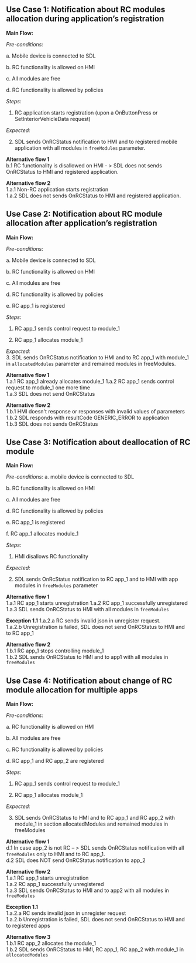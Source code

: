## Use Case 1: Notification about RC modules allocation during application’s registration

**Main Flow:**

_Pre-conditions:_  

a.  Mobile device is connected to SDL  

b.	RC functionality is allowed on HMI  

c.	All modules are free  

d.	RC functionality is allowed by policies  

_Steps:_

1.	RC application starts registration (upon a OnButtonPress or SetInteriorVehicleData request)

_Expected:_   

2. SDL sends OnRCStatus notification to HMI and to registered mobile application with all modules in `freeModules` parameter.

**Alternative flow 1**  
b.1 RC functionality is disallowed on HMI - > SDL does not sends OnRCStatus to HMI and registered application.  

**Alternative flow 2**  
1.a.1 Non-RC application starts registration  
1.a.2 SDL does not sends OnRCStatus to HMI and registered application.


## Use Case 2: Notification about RC module allocation after application’s registration

**Main Flow:**

_Pre-conditions:_  

a.	Mobile device is connected to SDL  

b.	RC functionality is allowed on HMI  

c.	All modules are free  

d.	RC functionality is allowed by policies  

e.	RC app_1 is registered 

_Steps:_
1.	RC app_1 sends control request to module_1  

2.  RC app_1 allocates module_1

_Expected:_  
3. SDL sends OnRCStatus notification to HMI and to RC app_1 with module_1 in `allocatedModules` parameter and remained modules in freeModules.  

**Alternative flow 1**  
1.a.1 RC app_1 already allocates module_1
1.a.2 RC app_1 sends control request to module_1 one more time   
1.a.3 SDL does not send OnRCStatus  

**Alternative flow 2**  
1.b.1 HMI doesn't response or responses with invalid values of parameters  
1.b.2 SDL responds with resultCode GENERIC_ERROR to application  
1.b.3 SDL does not sends OnRCStatus

## Use Case 3: Notification about deallocation of RC module 

**Main Flow:**

_Pre-conditions:_ 
a.	mobile device is connected to SDL  

b.	RC functionality is allowed on HMI  

c.	All modules are free  

d.	RC functionality is allowed by policies  

e.	RC app_1 is registered  

f.	RC app_1 allocates module_1  

_Steps:_  

1. HMI disallows RC functionality  

_Expected:_  

2. SDL sends OnRcStatus notification to RC app_1 and to HMI with app modules in `freeModules` parameter


**Alternative flow 1**  
1.a.1 RC app_1 starts unregistration 
1.a.2 RC app_1 successfully unregistered
1.a.3 SDL sends OnRCStatus to HMI with all modules in `freeModules`  

**Exception 1.1** 
1.a.2.a RC sends invalid json in unregister request.  
1.a.2.b Unregistration is failed, SDL does not send OnRCStatus to HMI and to RC app_1

**Alternative flow 2**  
1.b.1 RC app_1 stops controlling module_1  
1.b.2 SDL sends OnRCStatus to HMI and to app1 with all modules in `freeModules`


## Use Case 4: Notification about change of RC module allocation for multiple apps  

**Main Flow:**

_Pre-conditions:_  

a.	RC functionality is allowed on HMI  

b.	All modules are free  

c.	RC functionality is allowed by policies  

d.	RC app_1 and RC app_2 are registered

_Steps:_   

1.	RC app_1 sends control request to module_1  

2.  RC app_1 allocates module_1  

_Expected:_  

3. SDL sends OnRCStatus to HMI and to RC app_1 and RC app_2 with module_1 in section allocatedModules and remained modules in freeModules  

**Alternative flow 1**  
d.1 In case app_2 is not RC – > SDL sends OnRCStatus notification with all `freeModules` only to HMI and to RC app_1.  
d.2 SDL does NOT send OnRCStatus notification to app_2
 
**Alternative flow 2**  
1.a.1 RC app_1 starts unregistration  
1.a.2 RC app_1 successfully unregistered  
1.a.3 SDL sends OnRCStatus to HMI and to app2 with all modules in `freeModules`

**Exception 1.1**  
1.a.2.a RC sends invalid json in unregister request  
1.a.2.b Unregistration is failed, SDL does not send OnRCStatus to HMI and to registered apps

**Alternative flow 3**  
1.b.1 RC app_2 allocates the module_1  
1.b.2 SDL sends OnRCStatus to HMI, RC app_1, RC app_2  with module_1 in `allocatedModules`


